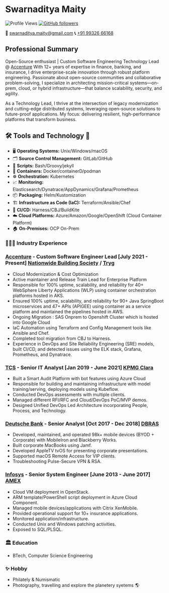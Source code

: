 # Swarnaditya Maity

![Profile Views](https://komarev.com/ghpvc/?username=swarnadityaa&label=Profile%20views&color=0e75b6&style=flat)
[![GitHub followers](https://img.shields.io/github/followers/swarnadityaa?label=Follow&style=social)](https://github.com/swarnaditya)

**📧** [swarnaditya.maity@gmail.com](mailto:swarnaditya.maity@gmail.com)
**📞** [+91 99326 66168](tel:+919932666168)

## Professional Summary

Open-Source enthusiast | Custom Software Engineering Technology Lead @ [Accenture](https://www.accenture.com/us-en)
With 12+ years of expertise in finance, banking, and insurance, I drive enterprise-scale innovation through robust platform engineering. Passionate about open-source communities and collaborative problem-solving, I specialize in architecting mission-critical systems—on-prem, cloud, or hybrid infrastructure—that balance scalability, security, and agility.

As a Technology Lead, I thrive at the intersection of legacy modernization and cutting-edge distributed systems, leveraging open-source solutions to future-proof applications. My focus: delivering resilient, high-performance platforms that transform business.

## **🛠️** Tools and Technology **🐧**


- 🖥️ **Operating Systems:** Unix/Windows/macOS
- 🗂️ **Source Control Management:** GitLab/GitHub
- 📝 **Scripts:** Bash/Groovy/jekyll
- 🐳 **Containers:** Docker/containerD/podman
- ☸️ **Orchestration:** Kubernetes
- 📈 **Monitoring:** Elasticsearch/Dynatrace/AppDynamics/Grafana/Prometheus
- 📦 **Packaging:** Helm/Kustomization 
- 🏗️ **Infrastructure as Code (IaC):** Terraform/Ansible/Chef
- 🔄 **CI/CD:** Harness/CBJ/BuildKite
- ☁️ **Cloud Platforms:** Azure/Amazon/Google/OpenShift (Cloud Container Platform)
- 🏠 **On-Premises:** OCP On-Prem

### **👨🏽‍💻** Industry Experience

### [Accenture](https://www.accenture.com/us-en) - Custom Software Engineer Lead [July 2021 - Present] [Nationwide Building Society](https://www.nationwide.co.uk/) / [Tryg](https://www.tryg.no/)

- Cloud Modernization & Cost Optimization
- Active maintainer and Release Train Lead for Enterprise Platform
- Responsible for 100% uptime, scalability, and reliability for 40+ WebSphere Liberty Applications (WLP) using container orchestration platforms hosted in AKS.
- Ensured 100% uptime, scalability, and reliability for 90+ Java SpringBoot microservices and 47+ APIs (APIGEE) using container as a service platform and maintained the pipelines hosted in AWS.
- Ongoing Migration : SAS Onprem to Openshift Cluster which is hosted into Google Cloud
- IaC Automation using Terraform and Config Management tools like Ansible and Chef.
- Completed tool migration from CBJ to Harness.
- Experience in DevOps and Site Reliability Engineering (SRE) models, built CI/CD, and detected issues using the ELK stack, Grafana, Prometheus, and Dynatrace.

### [TCS](https://www.tcs.com/) - Senior IT Analyst [Jan 2019 - June 2021] [KPMG Clara](https://kpmg.com/xx/en/what-we-do/services/audit/kpmg-clara.html)

- Built a Smart Audit Platform with bot features using Azure Cloud
- Responsible for building and maintaining infrastructure with model training/serving, deploying models using Kubeflow.
- Conducted DevOps assessments with multiple clients.
- Managed different RFI/RFC and Cloud/DevOps PoC/MVP demos.
- Designed Unified DevOps Led Architecture incorporating People, Process, and Technology.

### [Deutsche Bank](https://www.db.com/) - Senior Analyst [Oct 2017 - Dec 2018] [DBRAS](https://dbras.db.com/)

- Developed, maintained, and operated 98k+ mobile devices (BYOD + Corporate) with MobileIron and Blackberry Works.
- Built corporate MacBooks using Jamf.
- Developed AppleTV tvOS for presenting corporate presentations.
- Supported macOS Remote Access for VIP clients.
- Troubleshooting Pulse-Secure VPN & RSA.

### [Infosys](https://www.infosys.com/) - Senior System Engineer [June 2013 - June 2017] [AMEX](https://www.americanexpress.com/)

- Cloud VM deployment in OpenStack. 
- ARM template/PowerShell script deployment in Azure Cloud Component.
- Managed mobile devices/applications with Citrix XenMobile.
- Provided operational support for 10+ insurance applications.
- Monitored application/infrastructure.
- Conducted Unix and Windows patching activities.
- Exposed to SQL/PLSQL.

### **🏛️** Education
- BTech, Computer Science Engineering

### **✨** Hobby
- Philately & Numismatic
- Photography, travelling and explore the planetery syetems 🌎
